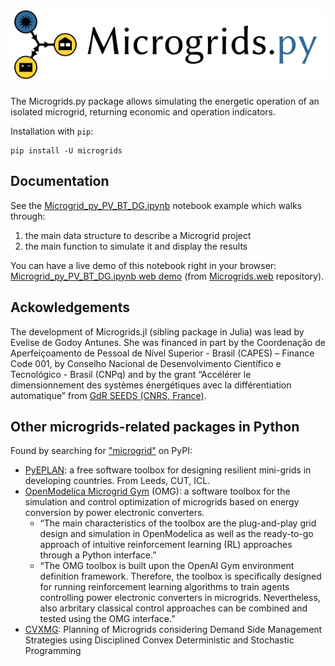 # ![Microgrids.py](https://github.com/Microgrids-X/Microgrids-artwork/raw/main/svg/Microgrids-py.svg)

The Microgrids.py package allows simulating the energetic operation of an isolated microgrid,
returning economic and operation indicators.

Installation with `pip`:

```
pip install -U microgrids
```

## Documentation

See the [Microgrid_py_PV_BT_DG.ipynb](examples/Microgrid_py_PV_BT_DG.ipynb)
notebook example which walks through:
1. the main data structure to describe a Microgrid project
2. the main function to simulate it and display the results

You can have a live demo of this notebook right in your browser:
[Microgrid_py_PV_BT_DG.ipynb web demo](https://microgrids-x.github.io/Microgrids.web/lab?path=Microgrid_py_PV_BT_DG.ipynb)
(from [Microgrids.web](https://github.com/Microgrids-X/Microgrids.web/) repository).


## Ackowledgements

The development of Microgrids.jl (sibling package in Julia) was lead by
Evelise de Godoy Antunes. She was financed in part by
the Coordenação de Aperfeiçoamento de Pessoal de Nı́vel Superior - Brasil (CAPES) – Finance Code 001,
by Conselho Nacional de Desenvolvimento Cientı́fico e Tecnológico - Brasil (CNPq)
and by the grant “Accélérer le dimensionnement des systèmes énergétiques avec
la différentiation automatique” from [GdR SEEDS (CNRS, France)](https://seeds.cnrs.fr/).


## Other microgrids-related packages in Python

Found by searching for ["microgrid"](https://pypi.org/search/?q=microgrid) on PyPI:

- [PyEPLAN](https://pypi.org/project/pyeplan/):  a free software toolbox for designing resilient mini-grids in developing countries. From Leeds, CUT, ICL.
- [OpenModelica Microgrid Gym](https://pypi.org/project/openmodelica-microgrid-gym/) (OMG):
  a software toolbox for the simulation and control optimization of microgrids
  based on energy conversion by power electronic converters.
    - “The main characteristics of the toolbox are the plug-and-play grid design and simulation in OpenModelica as well as the ready-to-go approach of intuitive reinforcement learning (RL) approaches through a Python interface.”
    - “The OMG toolbox is built upon the OpenAI Gym environment definition framework. Therefore, the toolbox is specifically designed for running reinforcement learning algorithms to train agents controlling power electronic converters in microgrids. Nevertheless, also arbritary classical control approaches can be combined and tested using the OMG interface.”
- [CVXMG](https://pypi.org/project/cvxmg/): Planning of Microgrids considering Demand Side Management Strategies using Disciplined Convex Deterministic and Stochastic Programming
